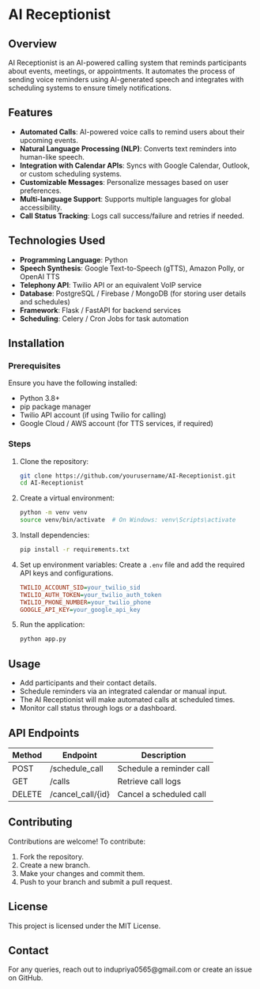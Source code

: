 # AI Receptionist

## Overview

AI Receptionist is an AI-powered calling system that reminds participants about events, meetings, or appointments. It automates the process of sending voice reminders using AI-generated speech and integrates with scheduling systems to ensure timely notifications.

## Features

- **Automated Calls**: AI-powered voice calls to remind users about their upcoming events.
- **Natural Language Processing (NLP)**: Converts text reminders into human-like speech.
- **Integration with Calendar APIs**: Syncs with Google Calendar, Outlook, or custom scheduling systems.
- **Customizable Messages**: Personalize messages based on user preferences.
- **Multi-language Support**: Supports multiple languages for global accessibility.
- **Call Status Tracking**: Logs call success/failure and retries if needed.

## Technologies Used

- **Programming Language**: Python
- **Speech Synthesis**: Google Text-to-Speech (gTTS), Amazon Polly, or OpenAI TTS
- **Telephony API**: Twilio API or an equivalent VoIP service
- **Database**: PostgreSQL / Firebase / MongoDB (for storing user details and schedules)
- **Framework**: Flask / FastAPI for backend services
- **Scheduling**: Celery / Cron Jobs for task automation

## Installation

### Prerequisites

Ensure you have the following installed:

- Python 3.8+
- pip package manager
- Twilio API account (if using Twilio for calling)
- Google Cloud / AWS account (for TTS services, if required)

### Steps

1. Clone the repository:
   ```bash
   git clone https://github.com/yourusername/AI-Receptionist.git
   cd AI-Receptionist
   ```
2. Create a virtual environment:
   ```bash
   python -m venv venv
   source venv/bin/activate  # On Windows: venv\Scripts\activate
   ```
3. Install dependencies:
   ```bash
   pip install -r requirements.txt
   ```
4. Set up environment variables:
   Create a `.env` file and add the required API keys and configurations.
   ```ini
   TWILIO_ACCOUNT_SID=your_twilio_sid
   TWILIO_AUTH_TOKEN=your_twilio_auth_token
   TWILIO_PHONE_NUMBER=your_twilio_phone
   GOOGLE_API_KEY=your_google_api_key
   ```
5. Run the application:
   ```bash
   python app.py
   ```

## Usage

- Add participants and their contact details.
- Schedule reminders via an integrated calendar or manual input.
- The AI Receptionist will make automated calls at scheduled times.
- Monitor call status through logs or a dashboard.

## API Endpoints

| Method | Endpoint           | Description              |
| ------ | ------------------ | ------------------------ |
| POST   | /schedule\_call    | Schedule a reminder call |
| GET    | /calls             | Retrieve call logs       |
| DELETE | /cancel\_call/{id} | Cancel a scheduled call  |

## Contributing

Contributions are welcome! To contribute:

1. Fork the repository.
2. Create a new branch.
3. Make your changes and commit them.
4. Push to your branch and submit a pull request.

## License

This project is licensed under the MIT License.

## Contact

For any queries, reach out to indupriya0565\@gmail.com or create an issue on GitHub.

